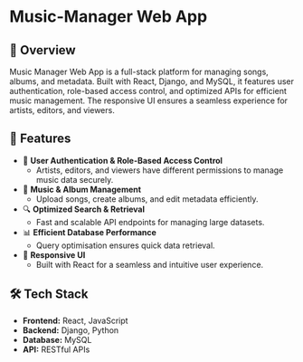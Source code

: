 # Music-Manager Web App

## 📌 Overview  
Music Manager Web App is a full-stack platform for managing songs, albums, and metadata.  Built with React, Django, and MySQL, it features user authentication, role-based access control, and optimized APIs for efficient music management. The responsive UI ensures a seamless experience for artists, editors, and viewers.

## 🚀 Features  
- 🔑 **User Authentication & Role-Based Access Control**  
  - Artists, editors, and viewers have different permissions to manage music data securely.  
- 🎼 **Music & Album Management**  
  - Upload songs, create albums, and edit metadata efficiently.  
- 🔍 **Optimized Search & Retrieval**  
  - Fast and scalable API endpoints for managing large datasets.  
- 📊 **Efficient Database Performance**  
  - Query optimisation ensures quick data retrieval.  
- 📱 **Responsive UI**  
  - Built with React for a seamless and intuitive user experience.  

## 🛠️ Tech Stack  
- **Frontend:** React, JavaScript  
- **Backend:** Django, Python  
- **Database:** MySQL  
- **API:** RESTful APIs

